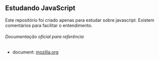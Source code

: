 ## Estudando JavaScript
Este repositório foi criado apenas para estudar sobre javascript.
Existem comentários para facilitar o entendimento.

###### Documentação oficial para referência
- document: [mozilla.org](https://developer.mozilla.org/pt-BR/docs/Web/API/Document)